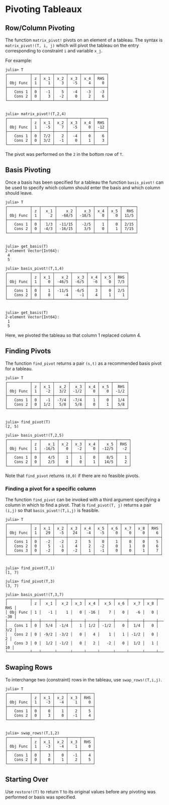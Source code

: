 # Pivoting Tableaux

## Row/Column Pivoting

The function `matrix_pivot!` pivots on an element of a tableau. 
The syntax is `matrix_pivot!(T, i, j)` which will pivot the tableau on the entry corresponding to constraint `i` and variable `x_j`. 

For example:
```
julia> T
┌──────────┬───┬─────┬─────┬─────┬─────┬─────┐
│          │ z │ x_1 │ x_2 │ x_3 │ x_4 │ RHS │
│ Obj Func │ 1 │   1 │   3 │  -5 │   4 │   0 │
├──────────┼───┼─────┼─────┼─────┼─────┼─────┤
│   Cons 1 │ 0 │  -1 │   5 │  -4 │  -3 │  -3 │
│   Cons 2 │ 0 │   3 │  -2 │   0 │   2 │   6 │
└──────────┴───┴─────┴─────┴─────┴─────┴─────┘


julia> matrix_pivot!(T,2,4)
┌──────────┬───┬─────┬─────┬─────┬─────┬─────┐
│          │ z │ x_1 │ x_2 │ x_3 │ x_4 │ RHS │
│ Obj Func │ 1 │  -5 │   7 │  -5 │   0 │ -12 │
├──────────┼───┼─────┼─────┼─────┼─────┼─────┤
│   Cons 1 │ 0 │ 7/2 │   2 │  -4 │   0 │   6 │
│   Cons 2 │ 0 │ 3/2 │  -1 │   0 │   1 │   3 │
└──────────┴───┴─────┴─────┴─────┴─────┴─────┘
```
The pivot was performed on the `2` in the bottom row of `T`.

## Basis Pivoting

Once a basis has been specified for a tableau the function `basis_pivot!` can be used to specify which column should enter the basis and which column should leave.
```
julia> T
┌──────────┬───┬──────┬────────┬───────┬─────┬─────┬──────┐
│          │ z │  x_1 │    x_2 │   x_3 │ x_4 │ x_5 │  RHS │
│ Obj Func │ 1 │    2 │  -68/5 │ -18/5 │   0 │   0 │ 11/5 │
├──────────┼───┼──────┼────────┼───────┼─────┼─────┼──────┤
│   Cons 1 │ 0 │  1/3 │ -11/15 │  -2/5 │   1 │   0 │ 2/15 │
│   Cons 2 │ 0 │ -4/3 │ -16/15 │   3/5 │   0 │   1 │ 7/15 │
└──────────┴───┴──────┴────────┴───────┴─────┴─────┴──────┘


julia> get_basis(T)
2-element Vector{Int64}:
 4
 5

julia> basis_pivot!(T,1,4)
┌──────────┬───┬─────┬───────┬──────┬─────┬─────┬─────┐
│          │ z │ x_1 │   x_2 │  x_3 │ x_4 │ x_5 │ RHS │
│ Obj Func │ 1 │   0 │ -46/5 │ -6/5 │  -6 │   0 │ 7/5 │
├──────────┼───┼─────┼───────┼──────┼─────┼─────┼─────┤
│   Cons 1 │ 0 │   1 │ -11/5 │ -6/5 │   3 │   0 │ 2/5 │
│   Cons 2 │ 0 │   0 │    -4 │   -1 │   4 │   1 │   1 │
└──────────┴───┴─────┴───────┴──────┴─────┴─────┴─────┘


julia> get_basis(T)
2-element Vector{Int64}:
 1
 5
```

Here, we pivoted the tableau so that column 1 replaced column 4. 

## Finding Pivots

The function `find_pivot` returns a pair `(s,t)` as a recommended basis pivot for a tableau. 
```
julia> T
┌──────────┬───┬─────┬──────┬──────┬─────┬─────┬──────┐
│          │ z │ x_1 │  x_2 │  x_3 │ x_4 │ x_5 │  RHS │
│ Obj Func │ 1 │  -2 │  3/2 │ -1/2 │   0 │   0 │ -1/2 │
├──────────┼───┼─────┼──────┼──────┼─────┼─────┼──────┤
│   Cons 1 │ 0 │  -1 │ -7/4 │ -7/4 │   1 │   0 │  1/4 │
│   Cons 2 │ 0 │ 1/2 │  5/8 │  5/8 │   0 │   1 │  5/8 │
└──────────┴───┴─────┴──────┴──────┴─────┴─────┴──────┘


julia> find_pivot(T)
(2, 5)

julia> basis_pivot!(T,2,5)
┌──────────┬───┬───────┬─────┬─────┬─────┬───────┬─────┐
│          │ z │   x_1 │ x_2 │ x_3 │ x_4 │   x_5 │ RHS │
│ Obj Func │ 1 │ -16/5 │   0 │  -2 │   0 │ -12/5 │  -2 │
├──────────┼───┼───────┼─────┼─────┼─────┼───────┼─────┤
│   Cons 1 │ 0 │   4/5 │   1 │   1 │   0 │   8/5 │   1 │
│   Cons 2 │ 0 │   2/5 │   0 │   0 │   1 │  14/5 │   2 │
└──────────┴───┴───────┴─────┴─────┴─────┴───────┴─────┘
```

Note that `find_pivot` returns `(0,0)` if there are no feasible pivots. 

### Finding a pivot for a specific column

The function `find_pivot` can be invoked with a third argument specifying a column in which to find a pivot. 
That is `find_pivot(T, j)` returns a pair `(i,j)` so that `basis_pivot!(T,i,j)` is feasible. 


```
julia> T
┌──────────┬───┬─────┬─────┬─────┬─────┬─────┬─────┬─────┬─────┬─────┐
│          │ z │ x_1 │ x_2 │ x_3 │ x_4 │ x_5 │ x_6 │ x_7 │ x_8 │ RHS │
│ Obj Func │ 1 │  29 │  -5 │  24 │  -4 │  -5 │   0 │   0 │   0 │   6 │
├──────────┼───┼─────┼─────┼─────┼─────┼─────┼─────┼─────┼─────┼─────┤
│   Cons 1 │ 0 │  -2 │  -2 │   2 │   5 │   0 │   1 │   0 │   0 │   5 │
│   Cons 2 │ 0 │   5 │  -1 │   4 │   2 │  -2 │   0 │   1 │   0 │   6 │
│   Cons 3 │ 0 │  -2 │   0 │  -2 │   1 │  -1 │   0 │   0 │   1 │   7 │
└──────────┴───┴─────┴─────┴─────┴─────┴─────┴─────┴─────┴─────┴─────┘


julia> find_pivot(T,1)
(1, 7)

julia> find_pivot(T,3)
(3, 7)

julia> basis_pivot!(T,3,7)
┌──────────┬───┬──────┬──────┬─────┬─────┬──────┬─────┬──────┬─────┬─────┐
│          │ z │  x_1 │  x_2 │ x_3 │ x_4 │  x_5 │ x_6 │  x_7 │ x_8 │ RHS │
│ Obj Func │ 1 │   -1 │    1 │   0 │ -16 │    7 │   0 │   -6 │   0 │ -30 │
├──────────┼───┼──────┼──────┼─────┼─────┼──────┼─────┼──────┼─────┼─────┤
│   Cons 1 │ 0 │  5/4 │ -1/4 │   1 │ 1/2 │ -1/2 │   0 │  1/4 │   0 │ 3/2 │
│   Cons 2 │ 0 │ -9/2 │ -3/2 │   0 │   4 │    1 │   1 │ -1/2 │   0 │   2 │
│   Cons 3 │ 0 │  1/2 │ -1/2 │   0 │   2 │   -2 │   0 │  1/2 │   1 │  10 │
└──────────┴───┴──────┴──────┴─────┴─────┴──────┴─────┴──────┴─────┴─────┘
```

## Swaping Rows

To interchange two (constraint) rows in the tableau, use `swap_rows!(T,i,j)`.
```
julia> T
┌──────────┬───┬─────┬─────┬─────┬─────┐
│          │ z │ x_1 │ x_2 │ x_3 │ RHS │
│ Obj Func │ 1 │  -3 │  -4 │   1 │   0 │
├──────────┼───┼─────┼─────┼─────┼─────┤
│   Cons 1 │ 0 │   0 │   1 │   2 │   5 │
│   Cons 2 │ 0 │   3 │   0 │  -1 │   4 │
└──────────┴───┴─────┴─────┴─────┴─────┘


julia> swap_rows!(T,1,2)
┌──────────┬───┬─────┬─────┬─────┬─────┐
│          │ z │ x_1 │ x_2 │ x_3 │ RHS │
│ Obj Func │ 1 │  -3 │  -4 │   1 │   0 │
├──────────┼───┼─────┼─────┼─────┼─────┤
│   Cons 1 │ 0 │   3 │   0 │  -1 │   4 │
│   Cons 2 │ 0 │   0 │   1 │   2 │   5 │
└──────────┴───┴─────┴─────┴─────┴─────┘
```

## Starting Over

Use `restore!(T)` to return `T` to its original values before any pivoting was performed or basis was specified. 
